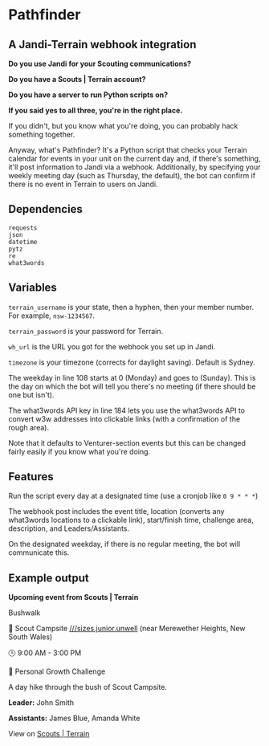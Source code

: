 # Pathfinder

## A Jandi-Terrain webhook integration
**Do you use Jandi for your Scouting communications?**

**Do you have a Scouts | Terrain account?**

**Do you have a server to run Python scripts on?**

**If you said yes to all three, you're in the right place.**

If you didn't, but you know what you're doing, you can probably hack something together.

Anyway, what's Pathfinder? It's a Python script that checks your Terrain calendar for events in your unit on the current day and, if there's something, it'll post information to Jandi via a webhook. Additionally, by specifying your weekly meeting day (such as Thursday, the default), the bot can confirm if there is no event in Terrain to users on Jandi.

## Dependencies

```
requests
json
datetime
pytz
re
what3words
```

## Variables

`terrain_username` is your state, then a hyphen, then your member number. For example, `nsw-1234567`.

`terrain_password` is your password for Terrain.

`wh_url` is the URL you got for the webhook you set up in Jandi.

`timezone` is your timezone (corrects for daylight saving). Default is Sydney.

The weekday in line 108 starts at 0 (Monday) and goes to  (Sunday). This is the day on which the bot will tell you there's no meeting (if there should be one but isn't).

The what3words API key in line 184 lets you use the what3words API to convert w3w addresses into clickable links (with a confirmation of the rough area).

Note that it defaults to Venturer-section events but this can be changed fairly easily if you know what you're doing.

## Features

Run the script every day at a designated time (use a cronjob like `0 9 * * *`)

The webhook post includes the event title, location (converts any what3words locations to a clickable link), start/finish time, challenge area, description, and Leaders/Assistants.

On the designated weekday, if there is no regular meeting, the bot will communicate this.

## Example output

**Upcoming event from Scouts | Terrain**

Bushwalk

📍 Scout Campsite [///sizes.junior.unwell](https://w3w.co/sizes.junior.unwell) (near Merewether Heights, New South Wales)

🕒 9:00 AM - 3:00 PM

🌱 Personal Growth Challenge


A day hike through the bush of Scout Campsite.

**Leader:** John Smith

**Assistants:** James Blue, Amanda White

View on [Scouts | Terrain](terrain.scouts.com.au/programming)